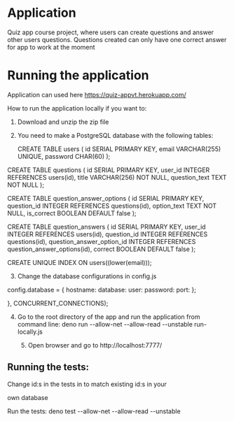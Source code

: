 # Application

Quiz app course project, where users can create questions and answer other users
questions. Questions created can only have one correct answer for app to work at
the moment

# Running the application

Application can used here https://quiz-appvt.herokuapp.com/

How to run the application locally if you want to:

1. Download and unzip the zip file

2. You need to make a PostgreSQL database with the following tables:

   CREATE TABLE users ( id SERIAL PRIMARY KEY, email VARCHAR(255) UNIQUE,
   password CHAR(60) );

CREATE TABLE questions ( id SERIAL PRIMARY KEY, user_id INTEGER REFERENCES
users(id), title VARCHAR(256) NOT NULL, question_text TEXT NOT NULL );

CREATE TABLE question_answer_options ( id SERIAL PRIMARY KEY, question_id
INTEGER REFERENCES questions(id), option_text TEXT NOT NULL, is_correct BOOLEAN
DEFAULT false );

CREATE TABLE question_answers ( id SERIAL PRIMARY KEY, user_id INTEGER
REFERENCES users(id), question_id INTEGER REFERENCES questions(id),
question_answer_option_id INTEGER REFERENCES question_answer_options(id),
correct BOOLEAN DEFAULT false );

CREATE UNIQUE INDEX ON users((lower(email)));

3. Change the database configurations in config.js

config.database = { hostname: database: user: password: port: };

}, CONCURRENT_CONNECTIONS);

4. Go to the root directory of the app and run the application from command
   line: deno run --allow-net --allow-read --unstable run-locally.js

   5. Open browser and go to http://localhost:7777/

## Running the tests:

Change id:s in the tests in to match existing id:s in your

own database

Run the tests: deno test --allow-net --allow-read --unstable
